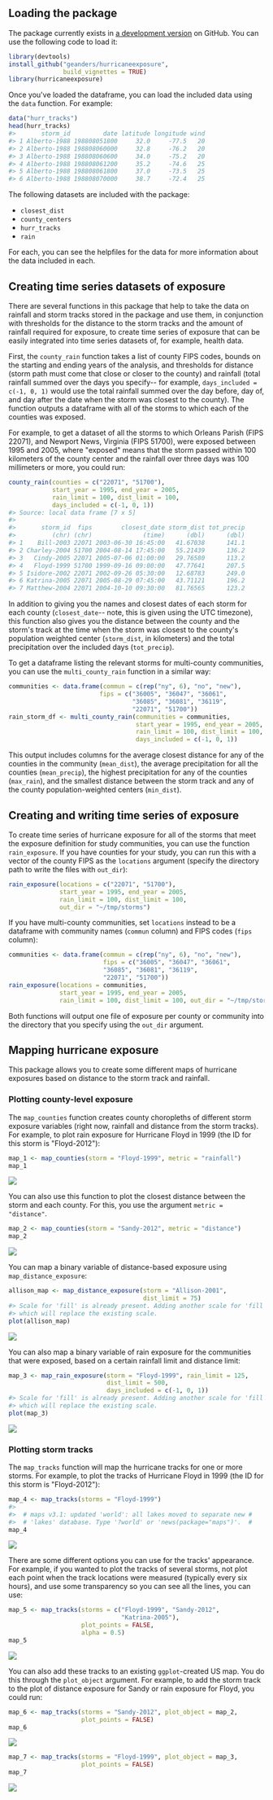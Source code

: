 <!-- README.md is generated from README.Rmd. Please edit that file -->
Loading the package
-------------------

The package currently exists in [a development version](https://github.com/geanders/hurricaneexposure) on GitHub. You can use the following code to load it:

``` r
library(devtools)
install_github("geanders/hurricaneexposure", 
               build_vignettes = TRUE)
library(hurricaneexposure)
```

Once you've loaded the dataframe, you can load the included data using the `data` function. For example:

``` r
data("hurr_tracks")
head(hurr_tracks)
#>       storm_id         date latitude longitude wind
#> 1 Alberto-1988 198808051800     32.0     -77.5   20
#> 2 Alberto-1988 198808060000     32.8     -76.2   20
#> 3 Alberto-1988 198808060600     34.0     -75.2   20
#> 4 Alberto-1988 198808061200     35.2     -74.6   25
#> 5 Alberto-1988 198808061800     37.0     -73.5   25
#> 6 Alberto-1988 198808070000     38.7     -72.4   25
```

The following datasets are included with the package:

-   `closest_dist`
-   `county_centers`
-   `hurr_tracks`
-   `rain`

For each, you can see the helpfiles for the data for more information about the data included in each.

Creating time series datasets of exposure
-----------------------------------------

There are several functions in this package that help to take the data on rainfall and storm tracks stored in the package and use them, in conjunction with thresholds for the distance to the storm tracks and the amount of rainfall required for exposure, to create time series of exposure that can be easily integrated into time series datasets of, for example, health data.

First, the `county_rain` function takes a list of county FIPS codes, bounds on the starting and ending years of the analysis, and thresholds for distance (storm path must come that close or closer to the county) and rainfall (total rainfall summed over the days you specify-- for example, `days_included = c(-1, 0, 1)` would use the total rainfall summed over the day before, day of, and day after the date when the storm was closest to the county). The function outputs a dataframe with all of the storms to which each of the counties was exposed.

For example, to get a dataset of all the storms to which Orleans Parish (FIPS 22071), and Newport News, Virginia (FIPS 51700), were exposed between 1995 and 2005, where "exposed" means that the storm passed within 100 kilometers of the county center and the rainfall over three days was 100 millimeters or more, you could run:

``` r
county_rain(counties = c("22071", "51700"),
            start_year = 1995, end_year = 2005,
            rain_limit = 100, dist_limit = 100,
            days_included = c(-1, 0, 1))
#> Source: local data frame [7 x 5]
#> 
#>       storm_id  fips        closest_date storm_dist tot_precip
#>          (chr) (chr)              (time)      (dbl)      (dbl)
#> 1    Bill-2003 22071 2003-06-30 16:45:00   41.67038      141.1
#> 2 Charley-2004 51700 2004-08-14 17:45:00   55.21439      136.2
#> 3   Cindy-2005 22071 2005-07-06 01:00:00   29.76580      113.2
#> 4   Floyd-1999 51700 1999-09-16 09:00:00   47.77641      207.5
#> 5 Isidore-2002 22071 2002-09-26 05:30:00   12.68783      249.0
#> 6 Katrina-2005 22071 2005-08-29 07:45:00   43.71121      196.2
#> 7 Matthew-2004 22071 2004-10-10 09:30:00   81.76565      123.2
```

In addition to giving you the names and closest dates of each storm for each county (`closest_date`-- note, this is given using the UTC timezone), this function also gives you the distance between the county and the storm's track at the time when the storm was closest to the county's population weighted center (`storm_dist`, in kilometers) and the total precipitation over the included days (`tot_precip`).

To get a dataframe listing the relevant storms for multi-county communities, you can use the `multi_county_rain` function in a similar way:

``` r
communities <- data.frame(commun = c(rep("ny", 6), "no", "new"),
                         fips = c("36005", "36047", "36061",
                                  "36085", "36081", "36119",
                                  "22071", "51700"))
rain_storm_df <- multi_county_rain(communities = communities,
                                   start_year = 1995, end_year = 2005,
                                   rain_limit = 100, dist_limit = 100,
                                   days_included = c(-1, 0, 1))
```

This output includes columns for the average closest distance for any of the counties in the community (`mean_dist`), the average precipitation for all the counties (`mean_precip`), the highest precipitation for any of the counties (`max_rain`), and the smallest distance between the storm track and any of the county population-weighted centers (`min_dist`).

Creating and writing time series of exposure
--------------------------------------------

To create time series of hurricane exposure for all of the storms that meet the exposure definition for study communities, you can use the function `rain_exposure`. If you have counties for your study, you can run this with a vector of the county FIPS as the `locations` argument (specify the directory path to write the files with `out_dir`):

``` r
rain_exposure(locations = c("22071", "51700"),
              start_year = 1995, end_year = 2005,
              rain_limit = 100, dist_limit = 100,
              out_dir = "~/tmp/storms")
```

If you have multi-county communities, set `locations` instead to be a dataframe with community names (`commun` column) and FIPS codes (`fips` column):

``` r
communities <- data.frame(commun = c(rep("ny", 6), "no", "new"),
                          fips = c("36005", "36047", "36061",
                          "36085", "36081", "36119",
                          "22071", "51700"))
rain_exposure(locations = communities,
              start_year = 1995, end_year = 2005,
              rain_limit = 100, dist_limit = 100, out_dir = "~/tmp/storms")
```

Both functions will output one file of exposure per county or community into the directory that you specify using the `out_dir` argument.

Mapping hurricane exposure
--------------------------

This package allows you to create some different maps of hurricane exposures based on distance to the storm track and rainfall.

### Plotting county-level exposure

The `map_counties` function creates county choropleths of different storm exposure variables (right now, rainfall and distance from the storm tracks). For example, to plot rain exposure for Hurricane Floyd in 1999 (the ID for this storm is "Floyd-2012"):

``` r
map_1 <- map_counties(storm = "Floyd-1999", metric = "rainfall")
map_1
```

![](README-unnamed-chunk-9-1.png)

You can also use this function to plot the closest distance between the storm and each county. For this, you use the argument `metric = "distance"`.

``` r
map_2 <- map_counties(storm = "Sandy-2012", metric = "distance")
map_2
```

![](README-unnamed-chunk-10-1.png)

You can map a binary variable of distance-based exposure using `map_distance_exposure`:

``` r
allison_map <- map_distance_exposure(storm = "Allison-2001",
                                     dist_limit = 75)
#> Scale for 'fill' is already present. Adding another scale for 'fill',
#> which will replace the existing scale.
plot(allison_map)
```

![](README-unnamed-chunk-11-1.png)

You can also map a binary variable of rain exposure for the communities that were exposed, based on a certain rainfall limit and distance limit:

``` r
map_3 <- map_rain_exposure(storm = "Floyd-1999", rain_limit = 125,
                           dist_limit = 500, 
                           days_included = c(-1, 0, 1))
#> Scale for 'fill' is already present. Adding another scale for 'fill',
#> which will replace the existing scale.
plot(map_3)
```

![](README-unnamed-chunk-12-1.png)

### Plotting storm tracks

The `map_tracks` function will map the hurricane tracks for one or more storms. For example, to plot the tracks of Hurricane Floyd in 1999 (the ID for this storm is "Floyd-2012"):

``` r
map_4 <- map_tracks(storms = "Floyd-1999")
#> 
#>  # maps v3.1: updated 'world': all lakes moved to separate new #
#>  # 'lakes' database. Type '?world' or 'news(package="maps")'.  #
map_4
```

![](README-unnamed-chunk-13-1.png)

There are some different options you can use for the tracks' appearance. For example, if you wanted to plot the tracks of several storms, not plot each point when the track locations were measured (typically every six hours), and use some transparency so you can see all the lines, you can use:

``` r
map_5 <- map_tracks(storms = c("Floyd-1999", "Sandy-2012",
                               "Katrina-2005"),
                    plot_points = FALSE,
                    alpha = 0.5)
map_5
```

![](README-unnamed-chunk-14-1.png)

You can also add these tracks to an existing `ggplot`-created US map. You do this through the `plot_object` argument. For example, to add the storm track to the plot of distance exposure for Sandy or rain exposure for Floyd, you could run:

``` r
map_6 <- map_tracks(storms = "Sandy-2012", plot_object = map_2,
                    plot_points = FALSE)
map_6
```

![](README-unnamed-chunk-15-1.png)

``` r
map_7 <- map_tracks(storms = "Floyd-1999", plot_object = map_3,
                    plot_points = FALSE)
map_7
```

![](README-unnamed-chunk-16-1.png)

